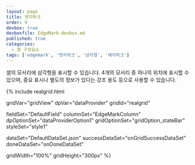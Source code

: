 ```yaml
---
layout: page
title: 엣지마크
order: 9
devbox: true
devboxfile: EdgeMark-devbox.md
published: true
categories:
  - 셀 구성요소
tags: ['edgemark', '엣지마크', '삼각형', '에지마크']
---
```


셀의 모서리에 삼각형을 표시할 수 있습니다. 4개의 모서리 중 하나의 위치에 표시할 수 있으며, 중요 표시나 별도의 정보가 있다는 강조 용도 등으로 사용할 수 있습니다.   

<script>
  var onGridSuccessDataSet = function(data, textStatus, jqXHR) {
    dataProvider.setRows(data);
  }
  var onDoneDataSet = function() {
    
  }
</script>

{% include realgrid.html

  gridVar="gridView"
  dpVar="dataProvider"
  gridId="realgrid"

  fieldSet="DefaultField"
  columnSet="EdgeMarkColumn"
  dpOptionSet="dataProviderOption1"
  gridOptionSet="gridOption_stateBar"
  styleSet="style1"

  dataSet="DefaultDataSet.json"
  successDataSet="onGridSuccessDataSet"
  doneDataSet="onDoneDataSet"

  gridWidth="100%"
  gridHeight="300px" %}